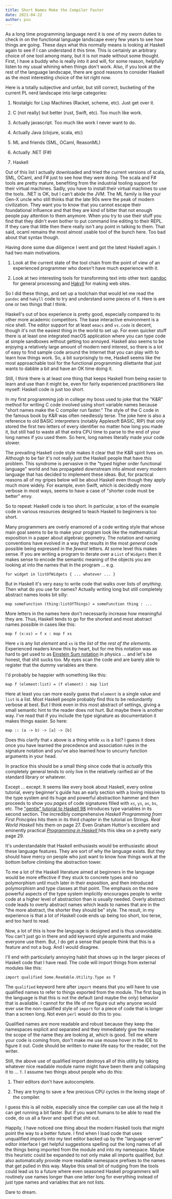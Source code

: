 ```yaml
---
title: Short Names Make the Compiler Faster
date: 2021-04-22 
author: psu
---
```


As a long time programming language nerd it is one of my sworn duties to check in on the functional language landscape every few years to see how things are going. These days what this normally means is looking at Haskell again to see if I can understand it this time. This is certainly an arbitrary choice of one tool among many, but it is not made without some thought. First, I have a buddy who is really into it and will, for some reason, helpfully listen to my usual whining when things don't work. Also, if you look at the rest of the language landscape, there are good reasons to consider Haskell as the most interesting choice of the lot right now.

Here is a totally subjective and unfair, but still correct, bucketing of the current PL nerd landscape into large categories:

1. Nostalgic for Lisp Machines (Racket, scheme, etc). Just get over it.

1. C (not really) but better (rust, Swift, etc). Too much like work.

1. Actually javascript. Too much like work I never want to do.

1. Actually Java (clojure, scala, etc)

1. ML and friends (SML, OCaml, ReasonML)

1. Actually .NET (F#)

1. Haskell

Out of this list I actually downloaded and tried the current versions of scala, SML, OCaml, and F# just to see how they were doing. The scala and F# tools are pretty mature, benefiting from the industrial tooling support for their virtual machines. Sadly, you have to install their virtual machines to use the tools. .NET is OK, but I can't abide the JVM. The ML family is like your Gen-X uncle who still thinks that the late 90s were the peak of modern civilization. They want you to know that you cannot escape their foundational influence and that they are kind of bitter that not enough people pay attention to them anymore. When you try to use their stuff you find that they didn't even bother to put command line editing to their REPL. If they care that little then there really isn't any point in talking to them. That said, ocaml remains the most almost usable tool of the bunch here. Too bad about that syntax though.

Having done some due diligence I went and got the latest Haskell again. I had two main motivations.

1. Look at the current state of the tool chain from the point of view of an experienced programmer who doesn't have much experience with it.

1. Look at two interesting tools for transforming text into other text: <a href="https://pandoc.org">pandoc</a> for general processing and <a href="https://jaspervdj.be/hakyll/">Hakyll</a> for making web sites.

So I did these things, and set up a toolchain that would let me read the `pandoc` and `hakyll` code to try and understand some pieces of it. Here is are one or two things that I think.

Haskell's out of box experience is pretty good, especially compared to its other more academic competitors. The base interactive environment is a nice shell. The editor support for at least `emacs` and `vs.code` is decent, though it's not the easiest thing in the world to set up. For even quicker stuff there is at least one integrated macOS application where you can type code at simple sandboxes without getting too annoyed. Haskell also seems to be enjoying a relatively large amount of modern nerd interest, so there is a lot of easy to find sample code around the Internet that you can play with to learn how things work. So, a bit surprisingly to me, Haskell seems like the most approachable tool for the functional programming dilettante that just wants to dabble a bit and have an OK time doing it. 

Still, I think there is at least one thing that keeps Haskell from being easier to learn and use than it might be, even for fairly experienced practitioners like myself: Haskell code is just too short.

In my first programming job in college my boss used to joke that the "K&R" method for writing C code involved using short variable names because "short names make the C compiler run faster." The style of the C code in the famous book by K&R was often needlessly terse. The joke here is also a reference to old BASIC interpreters (notably Applesoft BASIC, RIP) that only stored the first two letters of every identifier no matter how long you made it, but still had to waste all that extra CPU time to parse to the end of your long names if you used them. So here, long names literally made your code slower.

The prevailing Haskell code style makes it clear that the K&R spirit lives on. Although to be fair it's not really just the Haskell people that have this problem. This syndrome is pervasive in the "typed higher order functional language" world and has propagated downstream into almost every modern language that has decided to implement these ideas. But, for practical reasons all of my gripes below will be about Haskell even though they apply much more widely. For example, even Swift, which is decidedly more verbose in most ways, seems to have a case of "shorter code must be better" envy.

So to repeat: Haskell code is too short. In particular, a ton of the example code in various resources designed to teach Haskell to beginners is too short.

Many programmers are overly enamored of a code writing style that whose main goal seems to be to make your program look like the mathematical exposition in a paper about algebraic geometry. The notation and naming conventions have evolved in a way that results in the most *general* code possible being expressed in the *fewest* letters. At some level this makes sense. If you are writing a program to iterate over a `List` of `Widgets` then it makes sense to encode the semantic meaning of the objects you are looking at into the names that in the program ... e.g.

    for widget in listOfWidgets { ... whatever ... }

But in Haskell it's very easy to write code that walks over lists of *anything*. Then what do you use for names? Actually writing long but still completely abstract names looks bit silly:

    map someFunction (thing:listOfThings) = someFunction thing : ...

More letters in the names here don't necessarily increase how meaningful they are. Thus, Haskell tends to go for the shortest and most abstract names possible in cases like this:

    map f (x:xs) = f x : map f xs

Here `x` is any list *element* and `xs` is the *list* of the *rest of the elements*. Experienced readers know this by heart, but for me this notation was as hard to get used to as <a href="https://en.wikipedia.org/wiki/Einstein_notation">Einstein Sum notation</a> in physics ... and let's be honest, that shit sucks too. My eyes scan the code and are barely able to register that the dummy variables are there.

I'd probably be happier with something like this:

    map f (element:list) = (f element) : map list

Here at least you can more easily guess that `element` is a single value and `list` is a list. Most Haskell people probably find this to be redundantly verbose at best. But I think even in this most abstract of settings, giving a small semantic hint to the reader does not hurt. But maybe there is another way. I've read that if you include the type signature as documentation it makes things easier. So here:

	map :: (a -> b) -> [a] -> [b]

Does this clarify that `x` above is a thing while `xs` is a list? I guess it does once you have learned the precedence and association rules in the signature notation and you've also learned how to uncurry function arguments in your head.

In practice this should be a small thing since code that is *actually* this completely general tends to only live in the relatively rarified air of the standard library or whatever.

Except ... except. It seems like every book about Haskell, every online tutorial, every beginner's guide has an early section with a loving missive to the type system and its huge and powerful abstraction hammer and then proceeds to show you *pages* of code signatures filled with `xs`, `ys`, `as`, `bs`, etc. The <a href="https://www.haskell.org/tutorial/">"gentle" tutorial to Haskell 98</a> introduces type variables in its second section. The incredibly comprehensive _Haskell Programming from First Principles_ hits them in its third chapter in the tutorial on Strings. _Real World Haskell_ hits them on page 27. Even Graham Hutton's excellent and eminently practical  <a href="https://www.cs.nott.ac.uk/~pszgmh/pih.html">_Programming in Haskell_ </a> hits this idea on a pretty early page 29. 

It's understandable that Haskell enthusiasts would be enthusiastic about these language features. They are sort of why the language exists. But they should have mercy on people who just want to know how things work at the bottom before climbing the abstraction tower.

To me a lot of the Haskell literature aimed at beginners in the language would be more effective if they stuck to concrete types and no polymorphism until much later in their exposition, and then introduced polymorphism and type classes at that point. The emphasis on the more powerful aspects of the type system implicitly encourages people to write code at a higher level of abstraction than is usually needed. Overly abstract code leads to overly abstract names which leads to names that are in the "the more abstract, the shorter they should be" style. The result, in my experience is that a lot of Haskell code ends up being too short, too terse, and too hard to read.

Now, a lot of this is how the language is designed and is thus unavoidable. You can't just go in there and add keyword style arguments and make everyone use them. But, I do get a sense that people think that this is a feature and not a bug. And I would disagree.

I'll end with particularly annoying habit that shows up in the larger pieces of Haskell code that I have read. The code will import things from external modules like this:

    import qualified Some.Readable.Utility.Type as T

The `qualified` keyword here after `import` means that you will have to use qualified names to refer to things exported from the module. The first bug in the language is that this is not the default (and maybe the only) behavior that is available. I cannot for the life of me figure out why anyone would ever use the non-qualified style of `import` for a piece of code that is longer than a screen long. Not even `perl` would do this to you. 

Qualified names are more readable and robust because they keep the namespaces explicit and separated and they immediately give the reader the scope of the name they are looking at, which is good. Tell me where your code is coming from, don't make me use mouse hover in the IDE to figure it out. Code should be written to make life easy for the reader, not the writer.

Still, the above use of qualified import destroys all of this utility by taking whatever nice readable module name might have been there and collapsing it to ... `T`. I assume two things about people who do this:

1. Their editors don't have autocomplete.

1. They are trying to save a few precious CPU cycles in the lexing stage of the compiler.

I guess this is all noble, especially since the compiler can use all the help it can get running a bit faster. But if you want humans to be able to read the code, do us all a favor and spell that shit out.

Happily, I have noticed one thing about the modern Haskell tools that might point the way to a better future. I find when I load code that uses unqualified imports into my text editor backed up by the "language server" editor interface I get helpful suggestions spelling out the long names of all the things being imported from the module and into my namespace. Maybe this heuristic could be expanded to not only make all imports qualified, but also automatically provide more readable namespace prefixes to the names that get pulled in this way. Maybe this small bit of nudging from the tools could lead us to a future where even seasoned Haskell programmers will routinely use names longer than one letter long for everything instead of just type names and variables that are not lists.

Dare to dream.





